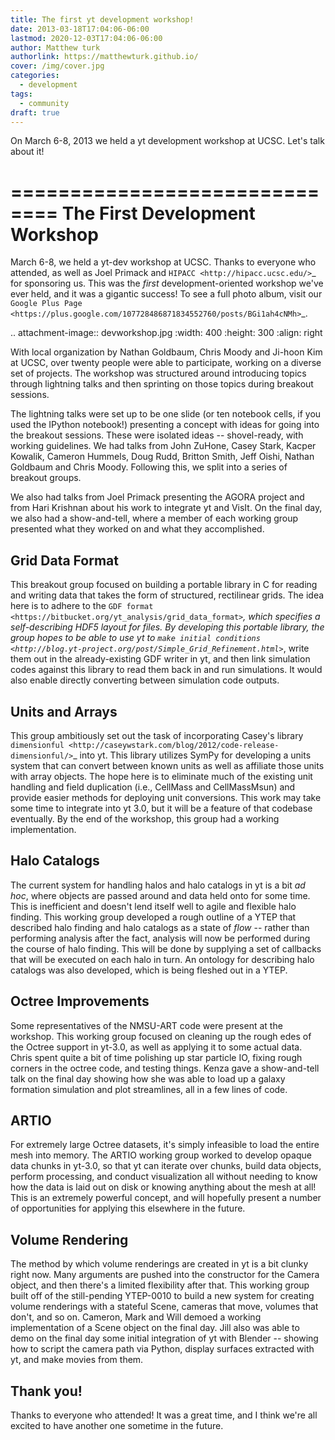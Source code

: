 ```yaml
---
title: The first yt development workshop! 
date: 2013-03-18T17:04:06-06:00
lastmod: 2020-12-03T17:04:06-06:00
author: Matthew turk
authorlink: https://matthewturk.github.io/
cover: /img/cover.jpg
categories:
  - development
tags:
  - community
draft: true
---
```


On March 6-8, 2013 we held a yt development workshop at UCSC. Let's talk about
it!

<!--more-->

==============================
The First Development Workshop
==============================

March 6-8, we held a yt-dev workshop at UCSC.  Thanks to everyone who attended,
as well as Joel Primack and `HIPACC <http://hipacc.ucsc.edu/>`_ for sponsoring
us.  This was the *first* development-oriented workshop we've ever held, and it
was a gigantic success!  To see a full photo album, visit our 
`Google Plus Page <https://plus.google.com/107728486871834552760/posts/BGi1ah4cNMh>`_.

.. attachment-image:: devworkshop.jpg
   :width: 400
   :height: 300
   :align: right

With local organization by Nathan Goldbaum, Chris Moody and Ji-hoon Kim at
UCSC, over twenty people were able to participate, working on a diverse set of
projects.  The workshop was structured around introducing topics through
lightning talks and then sprinting on those topics during breakout sessions.

The lightning talks were set up to be one slide (or ten notebook cells, if you
used the IPython notebook!) presenting a concept with ideas for going into the
breakout sessions.  These were isolated ideas -- shovel-ready, with working
guidelines.  We had talks from John ZuHone, Casey Stark, Kacper Kowalik,
Cameron Hummels, Doug Rudd, Britton Smith, Jeff Oishi, Nathan Goldbaum and
Chris Moody.  Following this, we split into a series of breakout groups.

We also had talks from Joel Primack presenting the AGORA project and from Hari
Krishnan about his work to integrate yt and VisIt.  On the final day, we also
had a show-and-tell, where a member of each working group presented what they
worked on and what they accomplished.

Grid Data Format
----------------

This breakout group focused on building a portable library in C for reading and
writing data that takes the form of structured, rectilinear grids.  The idea
here is to adhere to the `GDF format
<https://bitbucket.org/yt_analysis/grid_data_format>`_, which specifies a
self-describing HDF5 layout for files.  By developing this portable library,
the group hopes to be able to use yt to `make initial conditions
<http://blog.yt-project.org/post/Simple_Grid_Refinement.html>`_, write them out
in the already-existing GDF writer in yt, and then link simulation codes
against this library to read them back in and run simulations.  It would also
enable directly converting between simulation code outputs.

Units and Arrays
----------------

This group ambitiously set out the task of incorporating Casey's library
`dimensionful <http://caseywstark.com/blog/2012/code-release-dimensionful/>`_
into yt.  This library utilizes SymPy for developing a units system that can
convert between known units as well as affiliate those units with array
objects.  The hope here is to eliminate much of the existing unit handling and
field duplication (i.e., CellMass and CellMassMsun) and provide easier methods
for deploying unit conversions.  This work may take some time to integrate into
yt 3.0, but it will be a feature of that codebase eventually.  By the end of
the workshop, this group had a working implementation.

Halo Catalogs
-------------

The current system for handling halos and halo catalogs in yt is a bit *ad
hoc*, where objects are passed around and data held onto for some time.  This
is inefficient and doesn't lend itself well to agile and flexible halo finding.
This working group developed a rough outline of a YTEP that described halo
finding and halo catalogs as a state of *flow* -- rather than performing
analysis after the fact, analysis will now be performed during the course of
halo finding.  This will be done by supplying a set of callbacks that will be
executed on each halo in turn.  An ontology for describing halo catalogs was
also developed, which is being fleshed out in a YTEP.

Octree Improvements
-------------------

Some representatives of the NMSU-ART code were present at the workshop.  This
working group focused on cleaning up the rough edes of the Octree support in
yt-3.0, as well as applying it to some actual data.  Chris spent quite a bit of
time polishing up star particle IO, fixing rough corners in the octree code,
and testing things.  Kenza gave a show-and-tell talk on the final day showing
how she was able to load up a galaxy formation simulation and plot streamlines,
all in a few lines of code.

ARTIO
-----

For extremely large Octree datasets, it's simply infeasible to load the entire
mesh into memory.  The ARTIO working group worked to develop opaque data chunks
in yt-3.0, so that yt can iterate over chunks, build data objects, perform
processing, and conduct visualization all without needing to know how the data
is laid out on disk or knowing anything about the mesh at all!  This is an
extremely powerful concept, and will hopefully present a number of
opportunities for applying this elsewhere in the future.

Volume Rendering
----------------

The method by which volume renderings are created in yt is a bit clunky right
now.  Many arguments are pushed into the constructor for the Camera object, and
then there's a limited flexibility after that.  This working group built off of
the still-pending YTEP-0010 to build a new system for creating volume
renderings with a stateful Scene, cameras that move, volumes that don't, and so
on.  Cameron, Mark and Will demoed a working implementation of a Scene object
on the final day.  Jill also was able to demo on the final day some initial
integration of yt with Blender -- showing how to script the camera path via
Python, display surfaces extracted with yt, and make movies from them.

Thank you!
----------

Thanks to everyone who attended!  It was a great time, and I think we're all
excited to have another one sometime in the future.
